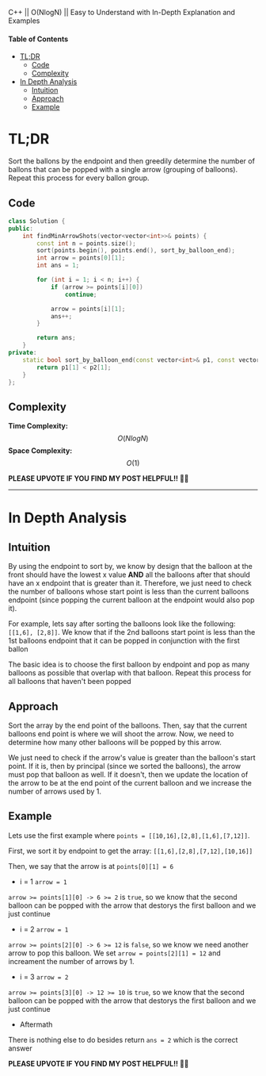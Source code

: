 C++ || O(NlogN) || Easy to Understand with In-Depth Explanation and Examples

#### Table of Contents

- [TL;DR](#tldr)
  - [Code](#code)
  - [Complexity](#complexity)
- [In Depth Analysis](#in-depth-analysis)
  - [Intuition](#intuition)
  - [Approach](#approach)
  - [Example](#example)

# TL;DR

Sort the ballons by the endpoint and then greedily determine the number of ballons that can be popped with a single arrow (grouping of balloons). Repeat this process for every ballon group.

## Code

```c++
class Solution {
public:
    int findMinArrowShots(vector<vector<int>>& points) {
        const int n = points.size();
        sort(points.begin(), points.end(), sort_by_balloon_end);
        int arrow = points[0][1];
        int ans = 1;

        for (int i = 1; i < n; i++) {
            if (arrow >= points[i][0])
                continue;

            arrow = points[i][1];
            ans++;
        }

        return ans;
    }
private:
    static bool sort_by_balloon_end(const vector<int>& p1, const vector<int>& p2) {
        return p1[1] < p2[1];
    }
};
```

## Complexity

**Time Complexity:** $$O(NlogN)$$
**Space Complexity:** $$O(1)$$

**PLEASE UPVOTE IF YOU FIND MY POST HELPFUL!! 🥺😁**

---

# In Depth Analysis

## Intuition

By using the endpoint to sort by, we know by design that the balloon at the front should have the lowest x value **AND** all the balloons after that should have an x endpoint that is greater than it. Therefore, we just need to check the number of balloons whose start point is less than the current balloons endpoint (since popping the current balloon at the endpoint would also pop it). 

For example, lets say after sorting the balloons look like the following: `[[1,6], [2,8]]`. We know that if the 2nd balloons start point is less than the 1st balloons endpoint that it can be popped in conjunction with the first ballon

The basic idea is to choose the first balloon by endpoint and pop as many balloons as possible that overlap with that balloon. Repeat this process for all balloons that haven't been popped

## Approach 

Sort the array by the end point of the balloons. Then, say that the current balloons end point is where we will shoot the arrow. Now, we need to determine how many other balloons will be popped by this arrow. 

We just need to check if the arrow's value is greater than the balloon's start point. If it is, then by principal (since we sorted the balloons), the arrow must pop that balloon as well. If it doesn't, then we update the location of the arrow to be at the end point of the current balloon and we increase the number of arrows used by 1.

## Example

Lets use the first example where `points = [[10,16],[2,8],[1,6],[7,12]]`.

First, we sort it by endpoint to get the array: `[[1,6],[2,8],[7,12],[10,16]]`

Then, we say that the arrow is at `points[0][1] = 6`

* i = 1
`arrow = 1`

`arrow >= points[1][0] -> 6 >= 2` is `true`, so we know that the second balloon can be popped with the arrow that destorys the first balloon and we just continue

* i = 2
`arrow = 1`

`arrow >= points[2][0] -> 6 >= 12` is `false`, so we know we need another arrow to pop this balloon. We set `arrow = points[2][1] = 12` and increament the number of arrows by 1.

* i = 3
`arrow = 2`

`arrow >= points[3][0] -> 12 >= 10` is `true`, so we know that the second balloon can be popped with the arrow that destorys the first balloon and we just continue

* Aftermath

There is nothing else to do besides return `ans = 2` which is the correct answer

**PLEASE UPVOTE IF YOU FIND MY POST HELPFUL!! 🥺😁**